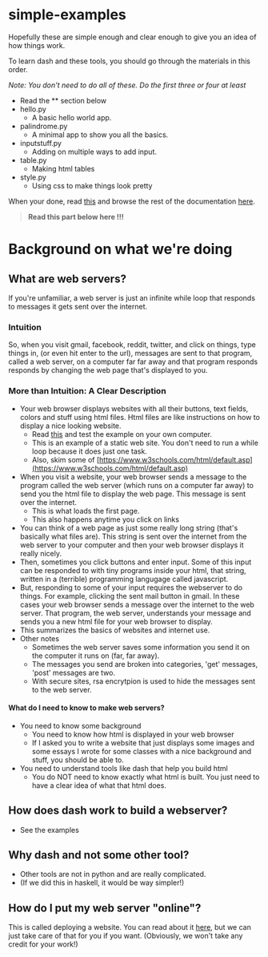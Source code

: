 # simple-examples

Hopefully these are simple enough 
and clear enough to give you an idea of how things work.


To learn dash and these tools, you should go through 
the materials in this order.

_Note: You don't need to do all of these. Do the first three or four at least_


* Read the ** section below
* hello.py
  * A basic hello world app.
* palindrome.py
  * A minimal app to show you all the basics.
* inputstuff.py
  * Adding on multiple ways to add input.
* table.py
  * Making html tables
* style.py
  * Using css to make things look pretty

When your done, read
[this](https://plot.ly/dash/sharing-data-between-callbacks)
and browse the rest of the documentation [here](https://plot.ly/dash/).




> **Read this part below here !!!**


# Background on what we're doing


## What are web servers?

If you're unfamiliar, a web server is just an infinite while loop
that responds to messages it gets sent over the internet.

### Intuition

So, when you visit gmail, facebook, reddit, twitter, and click on things,
type things in, (or even hit enter to the url),
messages are sent to that program, called a web server, on a computer 
far far away and that program responds responds by changing the web page
that's displayed to you.


### More than Intuition: A Clear Description

* Your web browser displays websites with all their buttons, text fields,
  colors and stuff using html files. 
  Html files are like instructions on how to 
  display a nice looking website.
  * Read [this](http://www.simplehtmlguide.com/whatishtml.php) and 
    test the example on your own computer.
  * This is an example of a static web site.
    You don't need to run a while loop because it does 
    just one task.
  * Also, skim some of [https://www.w3schools.com/html/default.asp](https://www.w3schools.com/html/default.asp)
* When you visit a website, your web browser sends a message to the program 
  called the web server (which runs on a computer far away) to 
  send you the html file to display the web page. This message
  is sent over the internet.
  * This is what loads the first page.
  * This also happens anytime you click on links
* You can think of a web page as just some really long string
  (that's basically what files are). This string is sent over the internet
  from the web server to your computer and then your web browser 
  displays it really nicely.
* Then, sometimes you click buttons and enter input.
  Some of this input can be responded to with tiny programs 
  inside your html, that string, written in a (terrible) programming langugage
  called javascript.
* But, responding to some of your input requires the webserver to do things. 
  For example, clicking the sent mail button
  in gmail. 
  In these cases your web browser sends a message over the internet
  to the web server.
  That program, the web server, understands your message and sends you a new 
  html file for your web browser to display.
* This summarizes the basics of websites and internet use.
* Other notes
  * Sometimes the web server saves some information you send it
    on the computer it runs on (far, far away).
  * The messages you send are broken into categories, 
    'get' messages, 'post' messages are two.
  * With secure sites, rsa encrytpion is used to 
    hide the messages sent to the web server.


#### What do I need to know to make web servers?

* You need to know some background
  * You need to know how html is displayed in your web browser
  * If I asked you to write a website that just 
    displays some images and some essays I wrote for
    some classes with a nice background and stuff, 
    you should be able to.
* You need to understand tools like dash that help you build html
  * You do NOT need to know exactly what html is built.
    You just need to have a clear idea of what that html does.


## How does dash work to build a webserver?

 * See the examples

## Why dash and not some other tool?

 * Other tools are not in python and are 
   really complicated.
 * (If we did this in haskell, it would 
   be way simpler!)
  
## How do I put my web server "online"?

This is called deploying a website.
You can read about it [here](https://www.codeschool.com/beginners-guide-to-web-development/deploying-your-first-website), but 
we can just take care of that for you if you want.
(Obviously, we won't take any credit for your work!)






